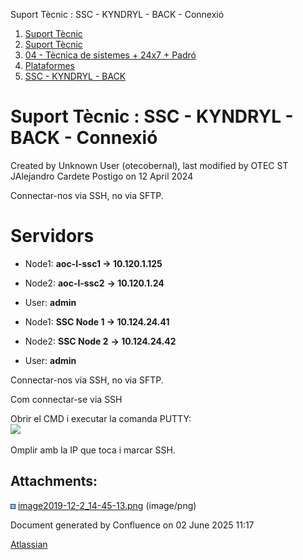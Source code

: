 Suport Tècnic : SSC - KYNDRYL - BACK - Connexió  

1.  [Suport Tècnic](index.html)
2.  [Suport Tècnic](13893782.html)
3.  [04 - Tècnica de sistemes + 24x7 + Padró](26313202.html)
4.  [Plataformes](Plataformes_41520520.html)
5.  [SSC - KYNDRYL - BACK](SSC---KYNDRYL---BACK_41521968.html)

Suport Tècnic : SSC - KYNDRYL - BACK - Connexió
===============================================

Created by Unknown User (otecobernal), last modified by OTEC ST JAlejandro Cardete Postigo on 12 April 2024

Connectar-nos via SSH, no via SFTP.

Servidors 
==========

*   Node1: **aoc-l-ssc1 → 10.120.1.125**
    
*   Node2: **aoc-l-ssc2** **→ 10.120.1.24**
*   User: **admin**

*   Node1: **SSC Node 1 → 10.124.24.41**
    
*   Node2: **SSC Node 2** **→ 10.124.24.42**
*   User: **admin**

Connectar-nos via SSH, no via SFTP.

Com connectar-se via SSH

Obrir el CMD i executar la comanda PUTTY:  
![](attachments/41521969/41521985.png)

Omplir amb la IP que toca i marcar SSH.

Attachments:
------------

![](images/icons/bullet_blue.gif) [image2019-12-2\_14-45-13.png](attachments/41521969/41521985.png) (image/png)  

Document generated by Confluence on 02 June 2025 11:17

[Atlassian](http://www.atlassian.com/)